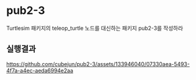 # pub2-3
Turtlesim 패키지의 teleop_turtle 노드를 대신하는 패키지 pub2-3를 작성하라

## 실행결과


https://github.com/cubejun/pub2-3/assets/133946040/07330aea-5493-4f7a-a4ec-aeda6994e2aa

